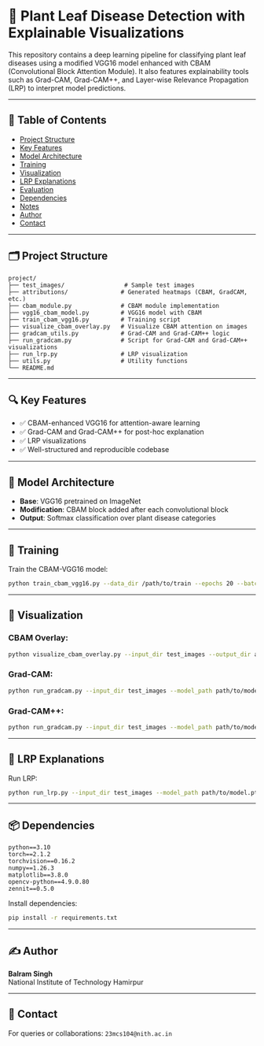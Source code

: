 # 🌿 Plant Leaf Disease Detection with Explainable Visualizations

This repository contains a deep learning pipeline for classifying plant leaf diseases using a modified VGG16 model enhanced with CBAM (Convolutional Block Attention Module). It also features explainability tools such as Grad-CAM, Grad-CAM++, and Layer-wise Relevance Propagation (LRP) to interpret model predictions.

---

## 🧾 Table of Contents

- [Project Structure](#-project-structure)
- [Key Features](#-key-features)
- [Model Architecture](#-model-architecture)
- [Training](#-training)
- [Visualization](#-visualization)
- [LRP Explanations](#-lrp-explanations)
- [Evaluation](#-evaluation)
- [Dependencies](#-dependencies)
- [Notes](#-notes)
- [Author](#-author)
- [Contact](#-contact)

---

## 🗂️ Project Structure

```text
project/
├── test_images/                 # Sample test images
├── attributions/               # Generated heatmaps (CBAM, GradCAM, etc.)
├── cbam_module.py              # CBAM module implementation
├── vgg16_cbam_model.py         # VGG16 model with CBAM
├── train_cbam_vgg16.py         # Training script
├── visualize_cbam_overlay.py   # Visualize CBAM attention on images
├── gradcam_utils.py            # Grad-CAM and Grad-CAM++ logic
├── run_gradcam.py              # Script for Grad-CAM and Grad-CAM++ visualizations
├── run_lrp.py                  # LRP visualization
├── utils.py                    # Utility functions
└── README.md
```

---

## 🔍 Key Features

- ✅ CBAM-enhanced VGG16 for attention-aware learning  
- ✅ Grad-CAM and Grad-CAM++ for post-hoc explanation  
- ✅ LRP visualizations 
- ✅ Well-structured and reproducible codebase  

---

## 🧠 Model Architecture

- **Base**: VGG16 pretrained on ImageNet  
- **Modification**: CBAM block added after each convolutional block  
- **Output**: Softmax classification over plant disease categories  

---

## 🚀 Training

Train the CBAM-VGG16 model:

```bash
python train_cbam_vgg16.py --data_dir /path/to/train --epochs 20 --batch_size 32
```

---

## 📸 Visualization

### CBAM Overlay:

```bash
python visualize_cbam_overlay.py --input_dir test_images --output_dir attributions --model_path path/to/model.pth
```

### Grad-CAM:

```bash
python run_gradcam.py --input_dir test_images --model_path path/to/model.pth --technique gradcam
```

### Grad-CAM++:

```bash
python run_gradcam.py --input_dir test_images --model_path path/to/model.pth --technique gradcam++
```

---

## 🔬 LRP Explanations

Run LRP:

```bash
python run_lrp.py --input_dir test_images --model_path path/to/model.pth --rule epsilon_alpha2_beta1
```

---

## 📦 Dependencies

```text
python==3.10
torch==2.1.2
torchvision==0.16.2
numpy==1.26.3
matplotlib==3.8.0
opencv-python==4.9.0.80
zennit==0.5.0
```

Install dependencies:

```bash
pip install -r requirements.txt
```

---

## ✍️ Author

**Balram Singh**  
National Institute of Technology Hamirpur

---

## 📧 Contact

For queries or collaborations: `23mcs104@nith.ac.in`
